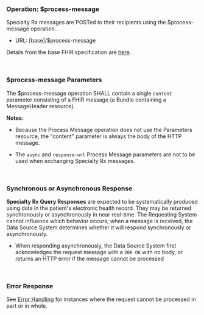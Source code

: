 ### Operation: $process-message
Specialty Rx messages are POSTed to their recipients using the $process-message operation...
* URL: [base]/$process-message

Details from the base FHIR specification are [here](https://www.hl7.org/fhir/operation-messageheader-process-message.html).

<br>

### $process-message Parameters
The $process-message operation SHALL contain a single `content` parameter consisting of a FHIR message (a Bundle containing a MessageHeader resource).  

**Notes:** 

- Because the Process Message operation does not use the Parameters resource, the "content" parameter is always the body of the HTTP message.

- The `async` and `response-url` Process Message parameters are not to be used when exchanging Specialty Rx messages.

<br>

### Synchronous or Asynchronous Response

**Specialty Rx Query Responses** are expected to be systematically produced using data in the patient's electronic health record. They may be returned synchronously or asynchronously in near real-time. The Requesting System cannot influence which behavior occurs; when a message is received, the Data Source System determines whether it will respond synchronously or asynchronously.

- When responding asynchronously, the Data Source System first acknowledges the request message with a `200 OK` with no body, or returns an HTTP error if the message cannot be processed

<br/>

### Error Response

See [Error Handling](error-handling.html) for instances where the request cannot be processed in part or in whole.